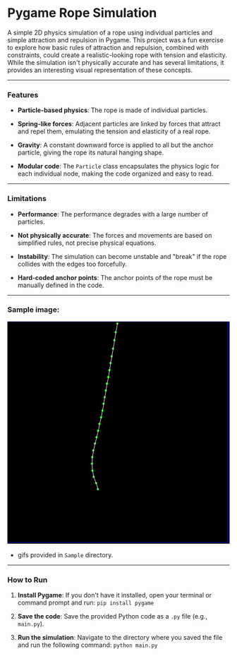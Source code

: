 # **Pygame Rope Simulation**

A simple 2D physics simulation of a rope using individual particles and simple attraction and repulsion in Pygame. 
This project was a fun exercise to explore how basic rules of attraction and repulsion, combined with constraints, could create a realistic-looking rope with tension and elasticity. While the simulation isn't physically accurate and has several limitations, it provides an interesting visual representation of these concepts.

---

### Features

- **Particle-based physics**: The rope is made of individual particles.
    
- **Spring-like forces**: Adjacent particles are linked by forces that attract and repel them, emulating the tension and elasticity of a real rope.
    
- **Gravity**: A constant downward force is applied to all but the anchor particle, giving the rope its natural hanging shape.
    
- **Modular code**: The `Particle` class encapsulates the physics logic for each individual node, making the code organized and easy to read.
    

---

### Limitations

- **Performance**: The performance degrades with a large number of particles.
    
- **Not physically accurate**: The forces and movements are based on simplified rules, not precise physical equations.
    
- **Instability**: The simulation can become unstable and "break" if the rope collides with the edges too forcefully.
    
- **Hard-coded anchor points**: The anchor points of the rope must be manually defined in the code.
    
---
### Sample image:
![Static Rope](Sample/rope.png)

- gifs provided in `Sample` directory.

---
### How to Run

1. **Install Pygame**: If you don't have it installed, open your terminal or command prompt and run:
    `pip install pygame`
    	
2. **Save the code**: Save the provided Python code as a `.py` file (e.g., `main.py`).

3. **Run the simulation**: Navigate to the directory where you saved the file and run the following command:
	`python main.py`
